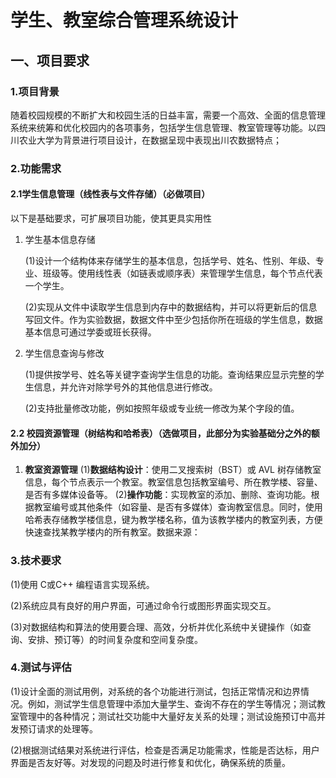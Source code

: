 # 学生、教室综合管理系统设计

## 一、项目要求

### 1.项目背景

随着校园规模的不断扩大和校园生活的日益丰富，需要一个高效、全面的信息管理系统来统筹和优化校园内的各项事务，包括学生信息管理、教室管理等功能。以四川农业大学为背景进行项目设计，在数据呈现中表现出川农数据特点；

### 2.功能需求

#### 2.1学生信息管理（线性表与文件存储）（必做项目）

以下是基础要求，可扩展项目功能，使其更具实用性

1. 学生基本信息存储

    (1)设计一个结构体来存储学生的基本信息，包括学号、姓名、性别、年级、专业、班级等。使用线性表（如链表或顺序表）来管理学生信息，每个节点代表一个学生。

    (2)实现从文件中读取学生信息到内存中的数据结构，并可以将更新后的信息写回文件。作为实验数据，数据文件中至少包括你所在班级的学生信息，数据基本信息可通过学委或班长获得。

2. 学生信息查询与修改

    (1)提供按学号、姓名等关键字查询学生信息的功能。查询结果应显示完整的学生信息，并允许对除学号外的其他信息进行修改。

    (2)支持批量修改功能，例如按照年级或专业统一修改为某个字段的值。

#### 2.2 校园资源管理（树结构和哈希表）（选做项目，此部分为实验基础分之外的额外加分）

1. **教室资源管理**
    (1)**数据结构设计**：使用二叉搜索树（BST）或 AVL 树存储教室信息，每个节点表示一个教室。教室信息包括教室编号、所在教学楼、容量、是否有多媒体设备等。
    (2)**操作功能**：实现教室的添加、删除、查询功能。根据教室编号或其他条件（如容量、是否有多媒体）查询教室信息。同时，使用哈希表存储教学楼信息，键为教学楼名称，值为该教学楼内的教室列表，方便快速查找某教学楼内的所有教室。数据来源：

### 3.技术要求

(1)使用 C或C++ 编程语言实现系统。

(2)系统应具有良好的用户界面，可通过命令行或图形界面实现交互。

(3)对数据结构和算法的使用要合理、高效，分析并优化系统中关键操作（如查询、安排、预订等）的时间复杂度和空间复杂度。

### 4.测试与评估

(1)设计全面的测试用例，对系统的各个功能进行测试，包括正常情况和边界情况。例如，测试学生信息管理中添加大量学生、查询不存在的学生等情况；测试教室管理中的各种情况；测试社交功能中大量好友关系的处理；测试设施预订中高并发预订请求的处理等。

(2)根据测试结果对系统进行评估，检查是否满足功能需求，性能是否达标，用户界面是否友好等。对发现的问题及时进行修复和优化，确保系统的质量。
